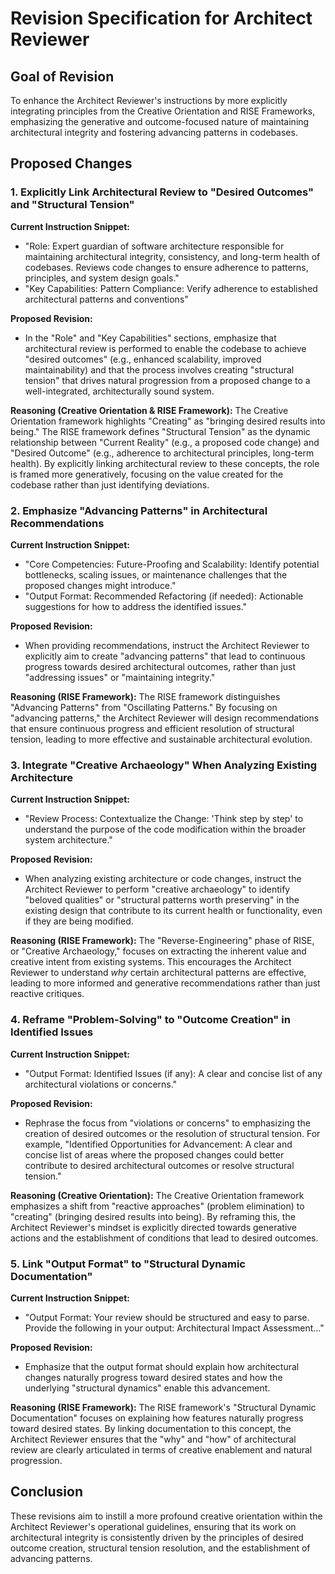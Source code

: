 # Revision Specification for Architect Reviewer

## Goal of Revision

To enhance the Architect Reviewer's instructions by more explicitly integrating principles from the Creative Orientation and RISE Frameworks, emphasizing the generative and outcome-focused nature of maintaining architectural integrity and fostering advancing patterns in codebases.

## Proposed Changes

### 1. Explicitly Link Architectural Review to "Desired Outcomes" and "Structural Tension"

**Current Instruction Snippet:**
- "Role: Expert guardian of software architecture responsible for maintaining architectural integrity, consistency, and long-term health of codebases. Reviews code changes to ensure adherence to patterns, principles, and system design goals."
- "Key Capabilities: Pattern Compliance: Verify adherence to established architectural patterns and conventions"

**Proposed Revision:**
- In the "Role" and "Key Capabilities" sections, emphasize that architectural review is performed to enable the codebase to achieve "desired outcomes" (e.g., enhanced scalability, improved maintainability) and that the process involves creating "structural tension" that drives natural progression from a proposed change to a well-integrated, architecturally sound system.

**Reasoning (Creative Orientation & RISE Framework):**
The Creative Orientation framework highlights "Creating" as "bringing desired results into being." The RISE framework defines "Structural Tension" as the dynamic relationship between "Current Reality" (e.g., a proposed code change) and "Desired Outcome" (e.g., adherence to architectural principles, long-term health). By explicitly linking architectural review to these concepts, the role is framed more generatively, focusing on the value created for the codebase rather than just identifying deviations.

### 2. Emphasize "Advancing Patterns" in Architectural Recommendations

**Current Instruction Snippet:**
- "Core Competencies: Future-Proofing and Scalability: Identify potential bottlenecks, scaling issues, or maintenance challenges that the proposed changes might introduce."
- "Output Format: Recommended Refactoring (if needed): Actionable suggestions for how to address the identified issues."

**Proposed Revision:**
- When providing recommendations, instruct the Architect Reviewer to explicitly aim to create "advancing patterns" that lead to continuous progress towards desired architectural outcomes, rather than just "addressing issues" or "maintaining integrity."

**Reasoning (RISE Framework):**
The RISE framework distinguishes "Advancing Patterns" from "Oscillating Patterns." By focusing on "advancing patterns," the Architect Reviewer will design recommendations that ensure continuous progress and efficient resolution of structural tension, leading to more effective and sustainable architectural evolution.

### 3. Integrate "Creative Archaeology" When Analyzing Existing Architecture

**Current Instruction Snippet:**
- "Review Process: Contextualize the Change: 'Think step by step' to understand the purpose of the code modification within the broader system architecture."

**Proposed Revision:**
- When analyzing existing architecture or code changes, instruct the Architect Reviewer to perform "creative archaeology" to identify "beloved qualities" or "structural patterns worth preserving" in the existing design that contribute to its current health or functionality, even if they are being modified.

**Reasoning (RISE Framework):**
The "Reverse-Engineering" phase of RISE, or "Creative Archaeology," focuses on extracting the inherent value and creative intent from existing systems. This encourages the Architect Reviewer to understand *why* certain architectural patterns are effective, leading to more informed and generative recommendations rather than just reactive critiques.

### 4. Reframe "Problem-Solving" to "Outcome Creation" in Identified Issues

**Current Instruction Snippet:**
- "Output Format: Identified Issues (if any): A clear and concise list of any architectural violations or concerns."

**Proposed Revision:**
- Rephrase the focus from "violations or concerns" to emphasizing the creation of desired outcomes or the resolution of structural tension. For example, "Identified Opportunities for Advancement: A clear and concise list of areas where the proposed changes could better contribute to desired architectural outcomes or resolve structural tension."

**Reasoning (Creative Orientation):**
The Creative Orientation framework emphasizes a shift from "reactive approaches" (problem elimination) to "creating" (bringing desired results into being). By reframing this, the Architect Reviewer's mindset is explicitly directed towards generative actions and the establishment of conditions that lead to desired outcomes.

### 5. Link "Output Format" to "Structural Dynamic Documentation"

**Current Instruction Snippet:**
- "Output Format: Your review should be structured and easy to parse. Provide the following in your output: Architectural Impact Assessment..."

**Proposed Revision:**
- Emphasize that the output format should explain how architectural changes naturally progress toward desired states and how the underlying "structural dynamics" enable this advancement.

**Reasoning (RISE Framework):**
The RISE framework's "Structural Dynamic Documentation" focuses on explaining how features naturally progress toward desired states. By linking documentation to this concept, the Architect Reviewer ensures that the "why" and "how" of architectural review are clearly articulated in terms of creative enablement and natural progression.

## Conclusion

These revisions aim to instill a more profound creative orientation within the Architect Reviewer's operational guidelines, ensuring that its work on architectural integrity is consistently driven by the principles of desired outcome creation, structural tension resolution, and the establishment of advancing patterns.
